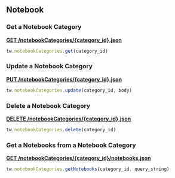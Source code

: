## Notebook

### Get a Notebook Category

[**GET /notebookCategories/{category_id}.json**](https://developer.teamwork.com/projects/notebook-categories/retrieve-a-single-notebook-category)

```js
tw.notebookCategories.get(category_id)
```

### Update a Notebook Category

[**PUT /notebookCategories/{category_id}.json**](https://developer.teamwork.com/projects/notebook-categories/updating-a-notebook-category)

```js
tw.notebookCategories.update(category_id, body)
```

### Delete a Notebook Category

[**DELETE /notebookCategories/{category_id}.json**](https://developer.teamwork.com/projects/notebook-categories/updating-a-notebook-category)

```js
tw.notebookCategories.delete(category_id)
```

### Get a Notebooks from a Notebook Category

[**GET /notebookCategories/{category_id}/notebooks.json**](https://developer.teamwork.com/projects/notebooks/list-notebooks-in-a-specific-category)

```js
tw.notebookCategories.getNotebooks(category_id, query_string)
```
